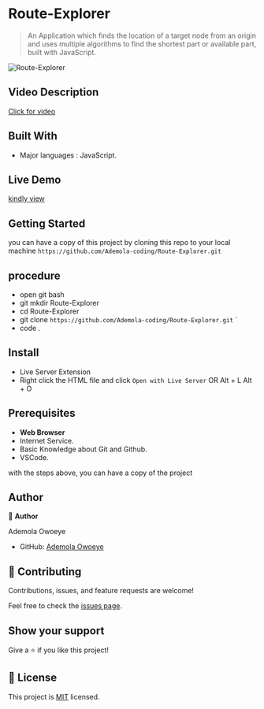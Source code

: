 # Route-Explorer

> An Application which finds the location of a target node from an origin and uses multiple algorithms to find the shortest part or available part, built with JavaScript.

![Route-Explorer](https://github.com/Ademola-coding/Route-Explorer/assets/96092850/8d761477-6a56-4eae-a176-dfa9a8b2a736)


## Video Description

[Click for video](https://www.loom.com/share/e9dd99ebe0b8474983fce2fe1cb06104?sid=c3e0fad9-7886-41f1-b176-19da577b6306) 

## Built With

- Major languages : JavaScript.

## Live Demo

[kindly view](https://harmonious-sprinkles-e2fef3.netlify.app/)

## Getting Started

you can have a copy of this project by cloning this repo to your local machine
`https://github.com/Ademola-coding/Route-Explorer.git`

## procedure
- open git bash
- git mkdir Route-Explorer
- cd Route-Explorer
- git clone `https://github.com/Ademola-coding/Route-Explorer.git` `
- code .

## Install
 
 - Live Server Extension
 - Right click the HTML file and click `Open with Live Server` OR Alt + L Alt + O


## Prerequisites

- **Web Browser**
- Internet Service. 
- Basic Knowledge about Git and Github.
- VSCode.
 
with the steps above, you can have a copy of the project 

## Author

👤 **Author**

Ademola Owoeye
- GitHub: [Ademola Owoeye](https://github.com/Ademola-coding)

## 🤝 Contributing

Contributions, issues, and feature requests are welcome!

Feel free to check the [issues page](../../issues/).

## Show your support

Give a ⭐️ if you like this project!

## 📝 License

This project is [MIT](./LICENSE) licensed.

